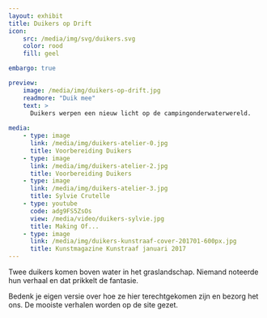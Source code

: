 ```yaml
---
layout: exhibit
title: Duikers op Drift
icon: 
    src: /media/img/svg/duikers.svg
    color: rood
    fill: geel

embargo: true

preview: 
    image: /media/img/duikers-op-drift.jpg
    readmore: "Duik mee"
    text: >
      Duikers werpen een nieuw licht op de campingonderwaterwereld.
        
media:
    - type: image
      link: /media/img/duikers-atelier-0.jpg
      title: Voorbereiding Duikers
    - type: image
      link: /media/img/duikers-atelier-2.jpg
      title: Voorbereiding Duikers
    - type: image
      link: /media/img/duikers-atelier-3.jpg
      title: Sylvie Crutelle
    - type: youtube
      code: adg9FS5ZsOs
      view: /media/video/duikers-sylvie.jpg
      title: Making Of...
    - type: image
      link: /media/img/duikers-kunstraaf-cover-201701-600px.jpg
      title: Kunstmagazine Kunstraaf januari 2017
---
```


Twee duikers komen boven water in het graslandschap. Niemand noteerde hun verhaal en dat prikkelt de fantasie. 

Bedenk je eigen versie over hoe ze hier terechtgekomen zijn en bezorg het ons. De mooiste verhalen worden op de site gezet.
